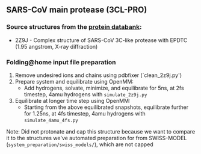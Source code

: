 ## SARS-CoV main protease (3CL-PRO)

### Source structures from the [protein databank](http://rcsb.org): 
* 2Z9J - Complex structure of SARS-CoV 3C-like protease with EPDTC (1.95 angstrom, X-ray diffraction)

### Folding@home input file preparation 
1. Remove undesired ions and chains using pdbfixer (`clean_2z9j.py')
2. Prepare system and equilibrate using OpenMM:
    - Add hydrogens, solvate, minimize, and equilibrate for 5ns, at 2fs timestep, 4amu hydrogens with `simulate_2z9j.py`
3. Equilibrate at longer time step using OpenMM:
    - Starting from the above equilibrated snapshots, equilibrate further for 1.25ns, at 4fs timestep, 4amu hydrogens with `simulate_4amu_4fs.py`

Note: Did not protonate and cap this structure because we want to compare it to the structures we've automated preparation for 
from SWISS-MODEL (`system_preparation/swiss_models/`), which are not capped
